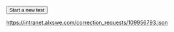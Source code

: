 <button name="button" type="submit" class="btn btn-primary correction_request_test_send" data-task-id="1489" data-last-request-id="109956793" style="display: inline-block;">Start a new test</button>

https://intranet.alxswe.com/correction_requests/109956793.json
